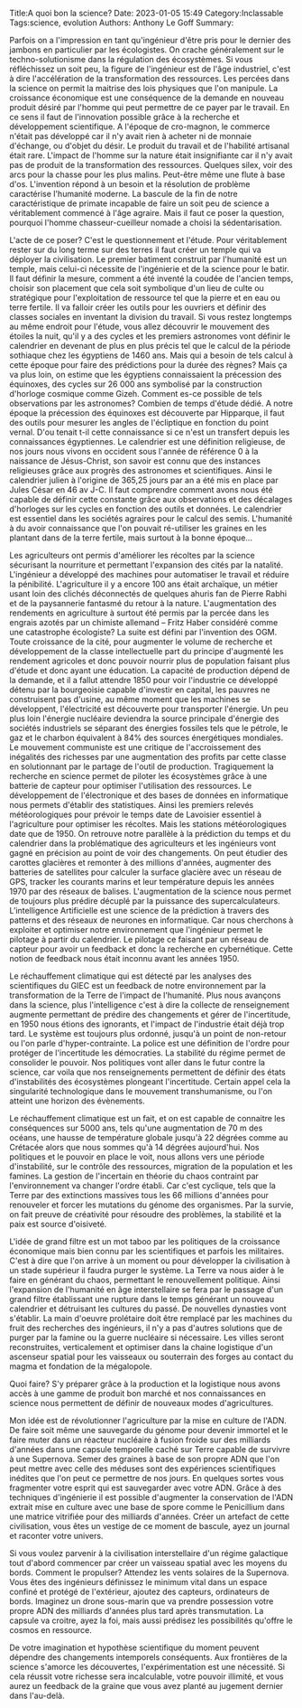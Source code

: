 ﻿Title:A quoi bon la science?
Date: 2023-01-05 15:49
Category:Inclassable
Tags:science, evolution
Authors: Anthony Le Goff
Summary:

Parfois on a l'impression en tant qu'ingénieur d'être pris pour le dernier des jambons en particulier par les écologistes. On crache généralement sur le techno-solutionisme dans la régulation des écosystèmes. Si vous réfléchissez un soit peu, la figure de l'ingénieur est de l'âge industriel, c'est à dire l'accélération de la transformation des ressources. Les percées dans la science on permit la maitrise des lois physiques que l'on manipule. La croissance économique est une conséquence de la demande en nouveau produit désiré par l'homme qui peut permettre de ce payer par le travail. En ce sens il faut de l'innovation possible grâce à la recherche et développement scientifique. A l'époque de cro-magnon, le commerce n'était pas développé car il n'y avait rien à acheter ni de monnaie d'échange, ou d'objet du désir. Le produit du travail et de l'habilité artisanal était rare. L'impact de l'homme sur la nature était insignifiante car il n'y avait pas de produit de la transformation des ressources. Quelques silex, voir des arcs pour la chasse pour les plus malins. Peut-être même une flute à base d'os. L'invention répond à un besoin et la résolution de problème caractérise l'humanité moderne. La bascule de la fin de notre caractéristique de primate incapable de faire un soit peu de science a véritablement commencé à l'âge agraire. Mais il faut ce poser la question, pourquoi l'homme chasseur-cueilleur nomade a choisi la sédentarisation.  

L'acte de ce poser? C'est le questionnement et l'étude. Pour véritablement rester sur du long terme sur des terres il faut créer un temple qui va déployer la civilisation. Le premier batiment construit par l'humanité est un temple, mais celui-ci nécessite de l'ingénierie et de la science pour le batir. Il faut définir la mesure, comment a été inventé la coudée de l'ancien temps, choisir son placement que cela soit symbolique d'un lieu de culte ou stratégique pour l'exploitation de ressource tel que la pierre et en eau ou terre fertile. Il va falloir créer les outils pour les ouvriers et définir des classes sociales en inventant la division du travail. Si vous restez longtemps au même endroit pour l'étude, vous allez découvrir le mouvement des étoiles la nuit, qu'il y a des cycles et les premiers astronomes vont définir le calendrier en devenant de plus en plus précis tel que le calcul de la période sothiaque chez les égyptiens de 1460 ans. Mais qui a besoin de tels calcul à cette époque pour faire des prédictions pour la durée des règnes? Mais ça va plus loin, on estime que les égyptiens connaissaient la précession des équinoxes, des cycles sur 26 000 ans symbolisé par la construction d'horloge cosmique comme Gizeh. Comment es-ce possible de tels observations par les astronomes? Combien de temps d'étude dédié. A notre époque la précession des équinoxes est découverte par Hipparque, il faut des outils pour mesurer les angles de l'écliptique en fonction du point vernal. D'ou tenait t-il cette connaissance si ce n'est un transfert depuis les connaissances égyptiennes. Le calendrier est une définition religieuse, de nos jours nous vivons en occident sous l'année de référence 0 à la naissance de Jésus-Christ, son savoir est connu que des instances religieuses grâce aux progrès des astronomes et scientifiques. Ainsi le calendrier julien à l'origine de 365,25 jours par an a été mis en place par Jules César en 46 av J-C. Il faut comprendre comment avons nous été capable de définir cette constante grâce aux observations et des décalages d'horloges sur les cycles en fonction des outils et données. Le calendrier est essentiel dans les sociétés agraires pour le calcul des semis. L'humanité à du avoir connaissance que l'on pouvait ré-utiliser les graines en les plantant dans de la terre fertile, mais surtout à la bonne époque...  

Les agriculteurs ont permis d'améliorer les récoltes par la science sécurisant la nourriture et permettant l'expansion des cités par la natalité. L'ingénieur a développé des machines pour automatiser le travail et réduire la pénibilité. L'agriculture il y a encore 100 ans était archaïque, un métier usant loin des clichés déconnectés de quelques ahuris fan de Pierre Rabhi et de la paysannerie fantasmé du retour à la nature. L'augmentation des rendements en agriculture à surtout été permis par la percée dans les engrais azotés par un chimiste allemand – Fritz Haber considéré comme une catastrophe écologiste? La suite est défini par l'invention des OGM. Toute croissance de la cité, pour augmenter le volume de recherche et développement de la classe intellectuelle part du principe d'augmenté les rendement agricoles et donc pouvoir nourrir plus de population faisant plus d'étude et donc ayant une éducation. La capacité de production dépend de la demande, et il a fallut attendre 1850 pour voir l'industrie ce développé détenu par la bourgeoisie capable d'investir en capital, les pauvres ne construisent pas d'usine, au même moment que les machines se développent, l'électricité est découverte pour transporter l'énergie. Un peu plus loin l'énergie nucléaire deviendra la source principale d'énergie des sociétés industriels se séparant des énergies fossiles tels que le pétrole, le gaz et le charbon équivalent à 84% des sources énergétiques mondiales. Le mouvement communiste est une critique de l'accroissement des inégalités des richesses par une augmentation des profits par cette classe en solutionnant par le partage de l'outil de production. Tragiquement la recherche en science permet de piloter les écosystèmes grâce à une batterie de capteur pour optimiser l'utilisation des ressources. Le développement de l'électronique et des bases de données en informatique nous permets d'établir des statistiques. Ainsi les premiers relevés météorologiques pour prévoir le temps date de Lavoisier essentiel à l'agriculture pour optimiser les récoltes. Mais les stations météorologiques date que de 1950. On retrouve notre parallèle à la prédiction du temps et du calendrier dans la problématique des agriculteurs et les ingénieurs vont gagné en précision au point de voir des changements. On peut étudier des carottes glacières et remonter à des millions d'années, augmenter des batteries de satellites pour calculer la surface glacière avec un réseau de GPS, tracker les courants marins et leur température depuis les années 1970 par des réseaux de balises. L'augmentation de la science nous permet de toujours plus prédire décuplé par la puissance des supercalculateurs. L’intelligence Artificielle est une science de la prédiction à travers des patterns et des réseaux de neurones en informatique. Car nous cherchons à exploiter et optimiser notre environnement que l'ingénieur permet le pilotage à partir du calendrier. Le pilotage ce faisant par un réseau de capteur pour avoir un feedback et donc la recherche en cybernétique. Cette notion de feedback nous était inconnu avant les années 1950.  

Le réchauffement climatique qui est détecté par les analyses des scientifiques du GIEC est un feedback de notre environnement par la transformation de la Terre de l'impact de l'humanité. Plus nous avançons dans la science, plus l'intelligence c'est à dire la collecte de renseignement augmente permettant de prédire des changements et gérer de l'incertitude, en 1950 nous étions des ignorants, et l'impact de l'industrie était déjà trop tard. Le système est toujours plus ordonné, jusqu'à un point de non-retour ou l'on parle d'hyper-contrainte. La police est une définition de l'ordre pour protéger de l'incertitude les démocraties. La stabilité du régime permet de consolider le pouvoir. Nos politiques vont aller dans le futur contre la science, car voila que nos renseignements permettent de définir des états d'instabilités des écosystèmes plongeant l'incertitude. Certain appel cela la singularité technologique dans le mouvement transhumanisme, ou l'on atteint une horizon des évènements.  

Le réchauffement climatique est un fait, et on est capable de connaitre les conséquences sur 5000 ans, tels qu'une augmentation de 70 m des océans, une hausse de température globale jusqu'à 22 dégrées comme au Crétacée alors que nous sommes qu'à 14 dégrées aujourd'hui. Nos politiques et le pouvoir en place le voit, nous allons vers une période d'instabilité, sur le contrôle des ressources, migration de la population et les famines. La gestion de l'incertain en théorie du chaos contraint par l'environnement va changer l'ordre établi. Car c'est cyclique, tels que la Terre par des extinctions massives tous les 66 millions d'années pour renouveler et forcer les mutations du génome des organismes. Par la survie, on fait preuve de créativité pour résoudre des problèmes, la stabilité et la paix est source d'oisiveté.  

L'idée de grand filtre est un mot taboo par les politiques de la croissance économique mais bien connu par les scientifiques et parfois les militaires. C'est à dire que l'on arrive à un moment ou pour développer la civilisation à un stade supérieur il faudra purger le système. La Terre va nous aider à le faire en générant du chaos, permettant le renouvellement politique. Ainsi l'expansion de l'humanité en âge interstellaire se fera par le passage d'un grand filtre établissant une rupture dans le temps générant un nouveau calendrier et détruisant les cultures du passé. De nouvelles dynasties vont s'établir. La main d'oeuvre prolétaire doit être remplacé par les machines du fruit des recherches des ingénieurs, il n'y a pas d'autres solutions que de purger par la famine ou la guerre nucléaire si nécessaire. Les villes seront reconstruites, verticalement et optimiser dans la chaine logistique d'un ascenseur spatial pour les vaisseaux ou souterrain des forges au contact du magma et fondation de la mégalopole.  

Quoi faire? S'y préparer grâce à la production et la logistique nous avons accès à une gamme de produit bon marché et nos connaissances en science nous permettent de définir de nouveaux modes d'agricultures.  

Mon idée est de révolutionner l'agriculture par la mise en culture de l'ADN. De faire soit même une sauvegarde du génome pour devenir immortel et le faire muter dans un réacteur nucléaire à fusion froide sur des milliards d'années dans une capsule temporelle caché sur Terre capable de survivre à une Supernova. Semer des graines à base de son propre ADN que l'on peut mettre avec celle des méduses sont des expériences scientifiques inédites que l'on peut ce permettre de nos jours. En quelques sortes vous fragmenter votre esprit qui est sauvegarder avec votre ADN. Grâce à des techniques d'ingénierie il est possible d'augmenter la conservation de l'ADN extrait mise en culture avec une base de spore comme le Penicillium dans une matrice vitrifiée pour des milliards d'années. Créer un artefact de cette civilisation, vous êtes un vestige de ce moment de bascule, ayez un journal et raconter votre univers.  

Si vous voulez parvenir à la civilisation interstellaire d'un régime galactique tout d'abord commencer par créer un vaisseau spatial avec les moyens du bords. Comment le propulser? Attendez les vents solaires de la Supernova. Vous êtes des ingénieurs définissez le minimum vital dans un espace confiné et protégé de l'extérieur, ajoutez des capteurs, ordinateurs de bords. Imaginez un drone sous-marin que va prendre possession votre propre ADN des milliards d'années plus tard après transmutation. La capsule va croitre, ayez la foi, mais aussi prédisez les possibilités qu'offre le cosmos en ressource.  

De votre imagination et hypothèse scientifique du moment peuvent dépendre des changements intemporels conséquents. Aux frontières de la science s'amorce les découvertes, l'expérimentation est une nécessité. Si cela réussit votre richesse sera incalculable, votre pouvoir illimité, et vous aurez un feedback de la graine que vous avez planté au jugement dernier dans l'au-delà.